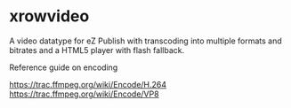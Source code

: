 # xrowvideo
A video datatype for eZ Publish with transcoding into multiple formats and bitrates and a HTML5 player with flash fallback.


Reference guide on encoding

https://trac.ffmpeg.org/wiki/Encode/H.264
https://trac.ffmpeg.org/wiki/Encode/VP8
